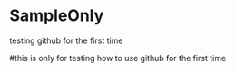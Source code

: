 # SampleOnly
testing github for the first time

#this is only for testing how to use github for the first time
